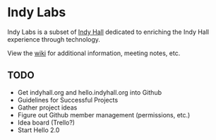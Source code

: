 # Indy Labs

Indy Labs is a subset of [Indy Hall](http://indyhall.org) dedicated to enriching the Indy Hall experience through technology.

View the [wiki](https://github.com/indyhall/indylabs/wiki/) for additional information, meeting notes, etc.

## TODO

* Get indyhall.org and hello.indyhall.org into Github
* Guidelines for Successful Projects
* Gather project ideas
* Figure out Github member management (permissions, etc.)
* Idea board (Trello?)
* Start Hello 2.0
